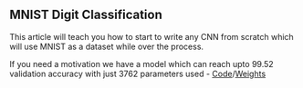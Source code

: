 ## MNIST Digit Classification

This article will teach you how to start to write any CNN from scratch which will use MNIST as a dataset while over the process.

If you need a motivation we have a model which can reach upto 99.52 validation accuracy with just 3762 parameters used - [Code](./notebook/MNIST_ALBUMENTATION_3762_99.52.ipynb)/[Weights](./weights/model_weights_99.52.pth)
